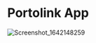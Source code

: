 # Portolink App

![Screenshot_1642148259](https://user-images.githubusercontent.com/56460839/149474901-30acdcfe-cc3d-41eb-b144-48fb9d313c44.png)
